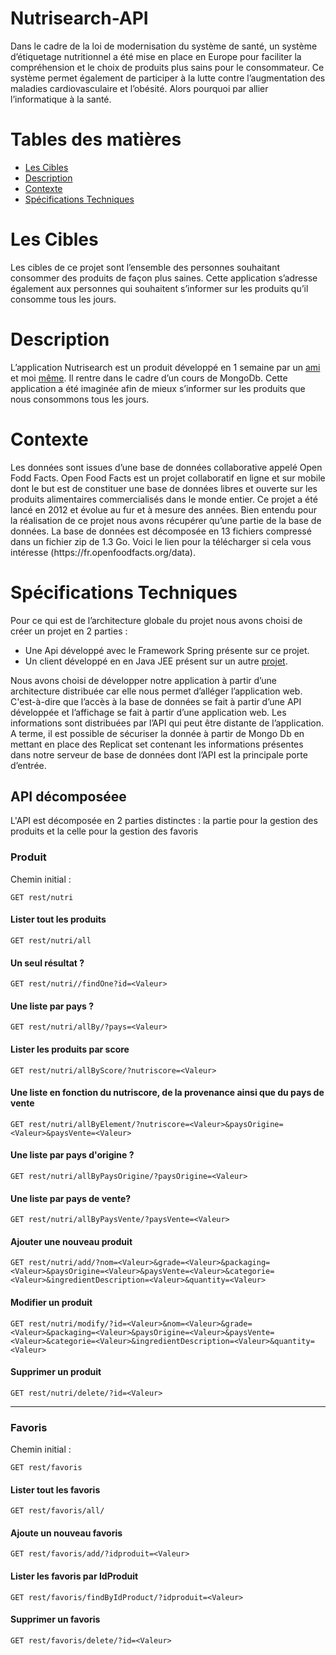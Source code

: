 # Nutrisearch-API
Dans le cadre de la loi de modernisation du système de santé, un système
d’étiquetage nutritionnel a été mise en place en Europe pour faciliter la compréhension
et le choix de produits plus sains pour le consommateur. Ce système permet
également de participer à la lutte contre l’augmentation des maladies cardiovasculaire
et l’obésité. Alors pourquoi par allier l’informatique à la santé.

<h1>Tables des matières</h1>
<ul><li><a href="#cible">Les Cibles</a></li>
  <li><a href="#description">Description</a></li>
  <li><a href="#contexte">Contexte</a></li>
  <li><a href="#specTech">Spécifications Techniques</a></li>
  </ul>
<div id='cible'/>  
  <h1>Les Cibles</h1>
  <p>Les cibles de ce projet sont l’ensemble des personnes souhaitant consommer des
  produits de façon plus saines. Cette application s’adresse également aux personnes
  qui souhaitent s’informer sur les produits qu’il consomme tous les jours.</p>
</div>

<div id='description'/>  
  <h1>Description</h1>
  <p>L’application Nutrisearch est un produit développé en 1 semaine par un <a href="https://github.com/Dagga78">ami</a> et moi <a href="https://github.com/Darman09">même</a>. Il rentre dans le cadre d’un cours de MongoDb. Cette
  application a été imaginée afin de mieux s’informer sur les produits que nous consommons tous les jours.</p>
</div>

<div id='contexte'/> 
  <h1>Contexte</h1>
  <p>Les données sont issues d’une base de données collaborative appelé Open
  Fodd Facts. Open Food Facts est un projet collaboratif en ligne et sur mobile dont le
  but est de constituer une base de données libres et ouverte sur les produits
  alimentaires commercialisés dans le monde entier. Ce projet a été lancé en 2012 et
  évolue au fur et à mesure des années. Bien entendu pour la réalisation de ce projet
  nous avons récupérer qu’une partie de la base de données. La base de données est
  décomposée en 13 fichiers compressé dans un fichier zip de 1.3 Go. Voici le lien pour
  la télécharger si cela vous intéresse (https://fr.openfoodfacts.org/data).</p>
</div>

<div id='specTech'/> 
<h1>Spécifications Techniques</h1>
<p>Pour ce qui est de l’architecture globale du projet nous avons choisi de créer un
projet en 2 parties :</br></p>
<ul>
  <li>
    Une Api développé avec le Framework Spring présente sur ce projet.
  </li>
  <li>
    Un client développé en en Java JEE présent sur un autre <a href="https://github.com/Darman09/Nutrisearch-Web-App">projet</a>.
  </li>
</ul>
<p>Nous avons choisi de développer notre application à partir d’une architecture
distribuée car elle nous permet d’alléger l’application web.</br> C'est-à-dire que l’accès à
la base de données se fait à partir d’une API développée et l’affichage se fait à partir
d’une application web. Les informations sont distribuées par l’API qui peut être
distante de l’application.</br>
A terme, il est possible de sécuriser la donnée à partir de Mongo Db en
mettant en place des Replicat set contenant les informations présentes dans notre
serveur de base de données dont l’API est la principale porte d’entrée.</p>

## API décomposéee
L'API est décomposée en 2 parties distinctes : la partie pour la gestion des produits et la celle pour la gestion des favoris
### Produit
Chemin initial : 
``` http
GET rest/nutri
```
#### Lister tout les produits
``` http
GET rest/nutri/all
```
#### Un seul résultat ?
```http
GET rest/nutri//findOne?id=<Valeur>
```
#### Une liste par pays ?
```http
GET rest/nutri/allBy/?pays=<Valeur>
```
#### Lister les produits par score
```http
GET rest/nutri/allByScore/?nutriscore=<Valeur>
```
#### Une liste en fonction du nutriscore, de la provenance ainsi que du pays de vente
```http
GET rest/nutri/allByElement/?nutriscore=<Valeur>&paysOrigine=<Valeur>&paysVente=<Valeur>
```
#### Une liste par pays d'origine ?
```http
GET rest/nutri/allByPaysOrigine/?paysOrigine=<Valeur>
```
#### Une liste par pays de vente?
```http
GET rest/nutri/allByPaysVente/?paysVente=<Valeur>
```
#### Ajouter une nouveau produit
```http
GET rest/nutri/add/?nom=<Valeur>&grade=<Valeur>&packaging=<Valeur>&paysOrigine=<Valeur>&paysVente=<Valeur>&categorie=<Valeur>&ingredientDescription=<Valeur>&quantity=<Valeur>
```
#### Modifier un produit
```http
GET rest/nutri/modify/?id=<Valeur>&nom=<Valeur>&grade=<Valeur>&packaging=<Valeur>&paysOrigine=<Valeur>&paysVente=<Valeur>&categorie=<Valeur>&ingredientDescription=<Valeur>&quantity=<Valeur>
```
#### Supprimer un produit 
```http
GET rest/nutri/delete/?id=<Valeur>
```
---
### Favoris
Chemin initial : 
``` http
GET rest/favoris
```
#### Lister tout les favoris
```http
GET rest/favoris/all/
```
#### Ajoute un nouveau favoris
```http
GET rest/favoris/add/?idproduit=<Valeur>
```
#### Lister les favoris par IdProduit
```http
GET rest/favoris/findByIdProduct/?idproduit=<Valeur>
```
#### Supprimer un favoris
```http
GET rest/favoris/delete/?id=<Valeur>
```
</div>
